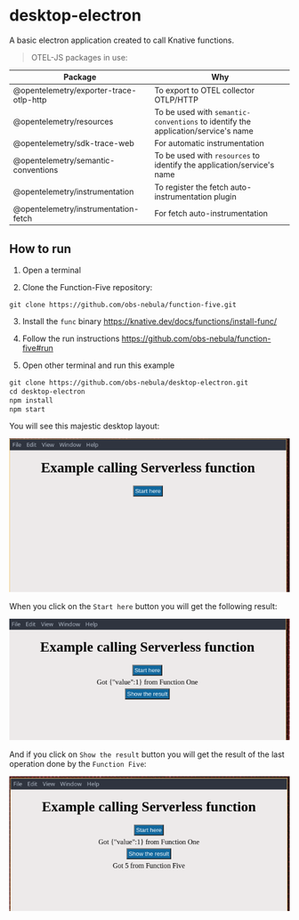 # desktop-electron

A basic electron application created to call Knative functions.

> OTEL-JS packages in use:

| Package | Why |
| ----------- | ----------- |
| @opentelemetry/exporter-trace-otlp-http | To export to OTEL collector OTLP/HTTP |
| @opentelemetry/resources | To be used with `semantic-conventions` to identify the application/service's name |
| @opentelemetry/sdk-trace-web | For automatic instrumentation |
| @opentelemetry/semantic-conventions | To be used with `resources` to identify the application/service's name |
| @opentelemetry/instrumentation | To register the fetch auto-instrumentation plugin |
| @opentelemetry/instrumentation-fetch | For fetch auto-instrumentation |


## How to run

1. Open a terminal

2. Clone the Function-Five repository:

```console
git clone https://github.com/obs-nebula/function-five.git
```

3. Install the `func` binary https://knative.dev/docs/functions/install-func/

4. Follow the run instructions https://github.com/obs-nebula/function-five#run

5. Open other terminal and run this example

```console
git clone https://github.com/obs-nebula/desktop-electron.git
cd desktop-electron
npm install
npm start
```

You will see this majestic desktop layout:

![01](img/01.png)

When you click on the `Start here` button you will get the following result:

![02](img/02.png)

And if you click on `Show the result` button you will get the result of the last operation done by the `Function Five`:

![03](img/03.png)

